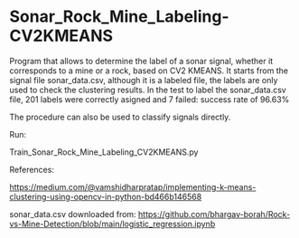 # Sonar_Rock_Mine_Labeling-CV2KMEANS
Program that allows to determine the label of a sonar signal, whether it corresponds to a mine or a rock, based on CV2 KMEANS. It starts from the signal file sonar_data.csv, although it is a labeled file, the labels are only used to check the clustering results. In the test to label the sonar_data.csv file, 201 labels were correctly asigned and 7 failed: success rate of 96.63%

The procedure can also be used to classify signals directly.

Run:

Train_Sonar_Rock_Mine_Labeling_CV2KMEANS.py

References:

https://medium.com/@vamshidharpratap/implementing-k-means-clustering-using-opencv-in-python-bd466b146568

sonar_data.csv downloaded from:
https://github.com/bhargav-borah/Rock-vs-Mine-Detection/blob/main/logistic_regression.ipynb
